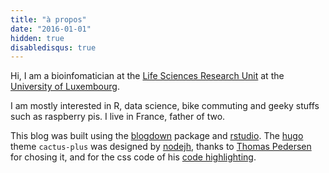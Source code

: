 ```yaml
---
title: "à propos"
date: "2016-01-01"
hidden: true
disabledisqus: true
---
```


Hi, I am a bioinfomatician at the [Life Sciences Research Unit](http://wwwen.uni.lu/recherche/fstc/life_sciences_research_unit/people/aurelien_ginolhac) at the [University of Luxembourg](http://wwwen.uni.lu/).

I am mostly interested in R, data science, bike commuting and geeky stuffs such as raspberry pis. I live in France, father of two.

This blog was built using the [blogdown](https://bookdown.org/yihui/blogdown/) package and [rstudio](https://www.rstudio.com/products/RStudio/). The [hugo](http://www.gohugo.io/) theme `cactus-plus` was designed by [nodejh](https://github.com/nodejh/hugo-theme-cactus-plus), thanks to [Thomas Pedersen](https://www.data-imaginist.com/) for chosing it, and for the css code of his [code highlighting](https://github.com/thomasp85/data_imaginist/blob/master/static/css/highlight.css).
